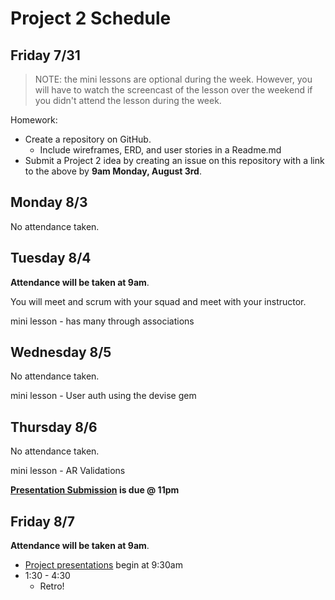 # Project 2 Schedule

## Friday 7/31

> NOTE: the mini lessons are optional during the week. However, you will have to watch the screencast of the lesson over the weekend if you didn't attend the lesson during the week.

Homework:

- Create a repository on GitHub.
  - Include wireframes, ERD, and user stories in a Readme.md
- Submit a Project 2 idea by creating an issue on this repository with a link to the above by **9am Monday, August 3rd**.

## Monday 8/3

No attendance taken.

## Tuesday 8/4

**Attendance will be taken at 9am**.

You will meet and scrum with your squad and meet with your instructor.

mini lesson - has many through associations
## Wednesday 8/5

No attendance taken.

mini lesson - User auth using the devise gem

## Thursday 8/6

No attendance taken.

mini lesson - AR Validations

**[Presentation Submission](./presentations.md) is due @ 11pm**

## Friday 8/7

**Attendance will be taken at 9am**.

- [Project presentations](presentations.md) begin at 9:30am
- 1:30 - 4:30
  - Retro!
